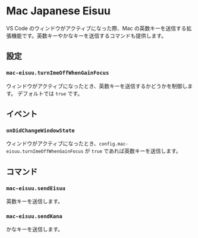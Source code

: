 # Mac Japanese Eisuu

VS Code のウィンドウがアクティブになった際、Mac の英数キーを送信する拡張機能です。英数キーやかなキーを送信するコマンドも提供します。

## 設定

### `mac-eisuu.turnImeOffWhenGainFocus`

ウィンドウがアクティブになったとき、英数キーを送信するかどうかを制御します。
デフォルトでは `true` です。

## イベント

### `onDidChangeWindowState`

ウィンドウがアクティブになったとき、`config.mac-eisuu.turnImeOffWhenGainFocus` が `true` であれば英数キーを送信します。

## コマンド

### `mac-eisuu.sendEisuu`

英数キーを送信します。

### `mac-eisuu.sendKana`

かなキーを送信します。
